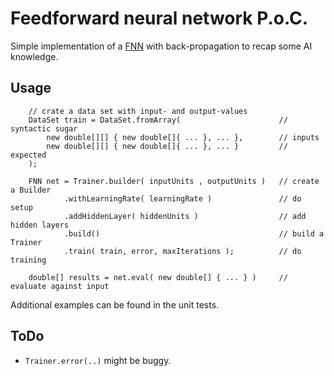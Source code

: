 # Feedforward neural network P.o.C.

Simple implementation of a [FNN](https://en.wikipedia.org/wiki/Feedforward_neural_network) 
with back-propagation to recap some AI knowledge. 

## Usage

```
    // crate a data set with input- and output-values
    DataSet train = DataSet.fromArray(                      // syntactic sugar
        new double[][] { new double[]{ ... }, ... },        // inputs
        new double[][] { new double[]{ ... }, ... }         // expected
    );

    FNN net = Trainer.builder( inputUnits , outputUnits )   // create a Builder
            .withLearningRate( learningRate )               // do setup
            .addHiddenLayer( hiddenUnits )                  // add hidden layers
            .build()                                        // build a Trainer
            .train( train, error, maxIterations );          // do training 

    double[] results = net.eval( new double[] { ... } )     // evaluate against input
```

Additional examples can be found in the unit tests.

## ToDo

- `Trainer.error(..)` might be buggy.
